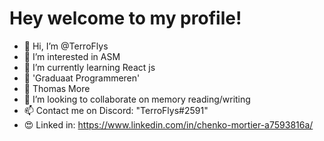 # Hey welcome to my profile!

- 👋 Hi, I’m @TerroFlys
- 👀 I’m interested in ASM
- 🌱 I’m currently learning React js
- 📕 'Graduaat Programmeren'
- 📘 Thomas More
- 💞️ I’m looking to collaborate on memory reading/writing
- 📫 Contact me on Discord: "TerroFlys#2591"
- 😍 Linked in: https://www.linkedin.com/in/chenko-mortier-a7593816a/

